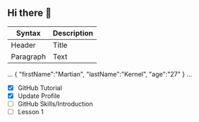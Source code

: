 ## Hi there 👋

<!--
**MartianKernel/MartianKernel** is a ✨ _special_ ✨ repository because its `README.md` (this file) appears on your GitHub profile.

Here are some ideas to get you started:

- 🔭 I’m currently working on ...
- 🌱 I’m currently learning ...
- 👯 I’m looking to collaborate on ...
- 🤔 I’m looking for help with ...
- 💬 Ask me about ...
- 📫 How to reach me: ...
- 😄 Pronouns: ...
- ⚡ Fun fact: ...
-->

|Syntax|Description|
|--------|--------|
|Header|Title|
|Paragraph|Text|

...
{
  "firstName":"Martian",
  "lastName":"Kernel",
  "age":"27"
}
...

- [x] GitHub Tutorial
- [x] Update Profile
- [ ] GitHub Skills/Introduction
- [ ] Lesson 1
